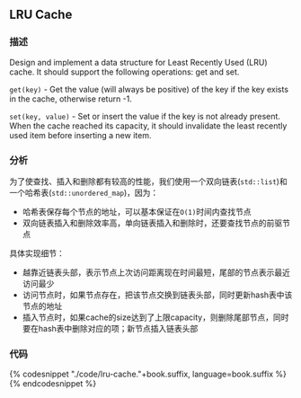 ## LRU Cache


### 描述

Design and implement a data structure for Least Recently Used (LRU) cache. It should support the following operations: get and set.

`get(key)` - Get the value (will always be positive) of the key if the key exists in the cache, otherwise return -1.

`set(key, value)` - Set or insert the value if the key is not already present. When the cache reached its capacity, it should invalidate the least recently used item before inserting a new item.


### 分析

为了使查找、插入和删除都有较高的性能，我们使用一个双向链表(`std::list`)和一个哈希表(`std::unordered_map`)，因为：

* 哈希表保存每个节点的地址，可以基本保证在`O(1)`时间内查找节点
* 双向链表插入和删除效率高，单向链表插入和删除时，还要查找节点的前驱节点


具体实现细节：

* 越靠近链表头部，表示节点上次访问距离现在时间最短，尾部的节点表示最近访问最少
* 访问节点时，如果节点存在，把该节点交换到链表头部，同时更新hash表中该节点的地址
* 插入节点时，如果cache的size达到了上限capacity，则删除尾部节点，同时要在hash表中删除对应的项；新节点插入链表头部


### 代码

{% codesnippet "./code/lru-cache."+book.suffix, language=book.suffix %}{% endcodesnippet %}
